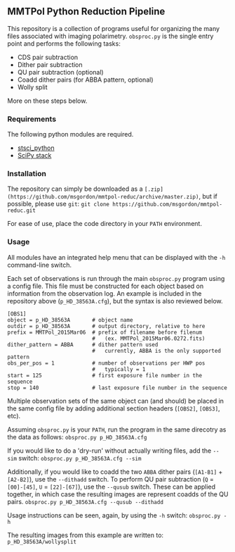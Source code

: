 ## MMTPol Python Reduction Pipeline
This repository is a collection of programs useful for organizing the many files associated with imaging polarimetry. ```obsproc.py``` is the single entry point and performs the following tasks:

- CDS pair subtraction
- Dither pair subtraction
- QU pair subtraction (optional)
- Coadd dither pairs (for ABBA pattern, optional)
- Wolly split

More on these steps below.

### Requirements
The following python modules are required.

- [stsci_python](http://www.stsci.edu/institute/software_hardware/pyraf/stsci_python/installation)
- [SciPy stack](http://www.scipy.org/install.html)

### Installation
The repository can simply be downloaded as a ```[.zip](https://github.com/msgordon/mmtpol-reduc/archive/master.zip)```, but if possible, please use ```git```:
```git clone https://github.com/msgordon/mmtpol-reduc.git```

For ease of use, place the code directory in your ```PATH``` environment.

### Usage
All modules have an integrated help menu that can be displayed with the ```-h``` command-line switch.

Each set of observations is run through the main ```obsproc.py``` program using a config file.  This file must be constructed for each object based on information from the observation log.  An example is included in the repository above (```p_HD_38563A.cfg```), but the syntax is also reviewed below.
```
[OBS1]
object = p_HD_38563A       # object name
outdir = p_HD_38563A       # output directory, relative to here
prefix = MMTPol_2015Mar06  # prefix of filename before filenum 
                           #   (ex. MMTPol_2015Mar06.0272.fits)
dither_pattern = ABBA      # dither pattern used
                           #   currently, ABBA is the only supported pattern
obs_per_pos = 1            # number of observations per HWP pos
                           #   typically = 1
start = 125                # first exposure file number in the sequence
stop = 140                 # last exposure file number in the sequence
```

Multiple observation sets of the same object can (and should) be placed in the same config file by adding additional section headers (```[OBS2]```, ```[OBS3]```, etc).

Assuming ```obsproc.py``` is your ```PATH```, run the program in the same direcotry as the data as follows:
```obsproc.py p_HD_38563A.cfg```

If you would like to do a 'dry-run' without actually writing files, add the ```--sim``` switch:
```obsproc.py p_HD_38563A.cfg --sim```

Additionally, if you would like to coadd the two ```ABBA``` dither pairs (```[A1-B1]``` + ```[A2-B2]```), use the ```--dithadd``` switch.  To perform QU pair subtraction (```Q``` = ```[00]-[45]```, ```U``` = ```[22]-[67]```), use the ```--qusub``` switch.  These can be applied together, in which case the resulting images are represent coadds of the QU pairs.
```obsproc.py p_HD_38563A.cfg --qusub --dithadd```

Usage instructions can be seen, again, by using the ```-h``` switch:
```obsproc.py -h```

The resulting images from this example are written to:
```p_HD_38563A/wollysplit```

### 
